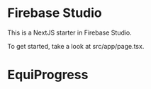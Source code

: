 # Firebase Studio

This is a NextJS starter in Firebase Studio.

To get started, take a look at src/app/page.tsx.
# EquiProgress
